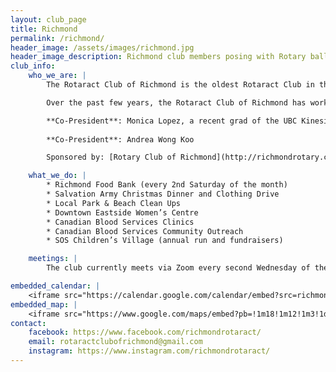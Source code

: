 ```yaml
---
layout: club_page
title: Richmond
permalink: /richmond/
header_image: /assets/images/richmond.jpg
header_image_description: Richmond club members posing with Rotary balloons
club_info:
    who_we_are: |
        The Rotaract Club of Richmond is the oldest Rotaract Club in the District. They are very active in the community volunteering with a number of different community organizations and partners. Most notably, the City of Richmond, Richmond Animal Protection Society, Canadian Blood Services, Salvation Army Church, and the SOS Children’s Village. 

        Over the past few years, the Rotaract Club of Richmond has worked closely with the Steveson-London Interact Club, McMath Interact Club and the Hugh Boyd Interact Club. They also work closely with the Richmond Sunrise Rotary Club and the Rotary Club of Richmond to help support their initiatives and projects. As a small but vibrant club the Rotaract Club of Richmond, based on the values of Rotary, remains committed to its service and work in the community. 

        **Co-President**: Monica Lopez, a recent grad of the UBC Kinesiology program with the aspiration to apply for Occupational Therapy School. She has been with Rotary for 9 years including J.N.Burnett Interact Club, RYLA South, RYLA Lakelse, and previous member of Rotaract Club of North Shore. In her spare time, she enjoys playing tennis, pottery, yoga, and spending time with her family.
 
        **Co-President**: Andrea Wong Koo

        Sponsored by: [Rotary Club of Richmond](http://richmondrotary.com/)

    what_we_do: |
        * Richmond Food Bank (every 2nd Saturday of the month) 
        * Salvation Army Christmas Dinner and Clothing Drive 
        * Local Park & Beach Clean Ups 
        * Downtown Eastside Women’s Centre
        * Canadian Blood Services Clinics 
        * Canadian Blood Services Community Outreach 
        * SOS Children’s Village (annual run and fundraisers) 

    meetings: |
        The club currently meets via Zoom every second Wednesday of the month.

embedded_calendar: |
    <iframe src="https://calendar.google.com/calendar/embed?src=richmondrotaract%40gmail.com&amp;ctz=America/Vancouver" style="border: 0" scrolling="no" width="800" height="600" frameborder="0"></iframe>
embedded_map: |
    <iframe src="https://www.google.com/maps/embed?pb=!1m18!1m12!1m3!1d2608.535725761761!2d-123.138909784286!3d49.17142007931928!2m3!1f0!2f0!3f0!3m2!1i1024!2i768!4f13.1!3m3!1m2!1s0x548675334045ff55%3A0xfce8c813d5b73996!2s5600+No+3+Rd%2C+Richmond%2C+BC+V6X!5e0!3m2!1sen!2sca!4v1512918928737" style="border: 0px none; pointer-events: none;" allowfullscreen="" width="600" height="600" frameborder="0"></iframe>
contact:
    facebook: https://www.facebook.com/richmondrotaract/
    email: rotaractclubofrichmond@gmail.com
    instagram: https://www.instagram.com/richmondrotaract/
---
```

